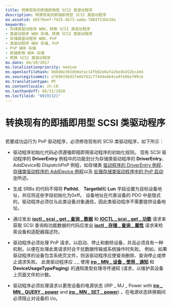```yaml
---
title: 转换现有的即插即用型 SCSI 类驱动程序
description: 转换现有的即插即用型 SCSI 类驱动程序
ms.assetid: b6570eef-f425-4b73-aa8a-7084f53bb10a
keywords:
- 存储类驱动程序 WDK，转换 SCSI 类驱动程序
- 类驱动程序 WDK 存储，转换 SCSI 类驱动程序
- 存储类驱动程序 WDK、PnP
- 类驱动程序 WDK 存储，PnP
- PnP WDK 存储
- 即插即用 WDK 存储
- 转换 SCSI 类驱动程序
ms.date: 04/20/2017
ms.localizationpriority: medium
ms.openlocfilehash: b68d8e302db0afac14fb02e0afa2be45452bca94
ms.sourcegitcommit: e769619bd37e04762c77444e8b4ce9fe86ef09cb
ms.translationtype: MT
ms.contentlocale: zh-CN
ms.lasthandoff: 08/31/2020
ms.locfileid: "89191321"
---
```

# <a name="converting-an-existing-scsi-class-driver-for-plug-and-play"></a>转换现有的即插即用型 SCSI 类驱动程序


## <span id="ddk_converting_an_existing_scsi_class_driver_for_plug_and_play_kg"></span><span id="DDK_CONVERTING_AN_EXISTING_SCSI_CLASS_DRIVER_FOR_PLUG_AND_PLAY_KG"></span>


若要成功运行为 PnP 驱动程序，必须修改现有的 SCSI 类驱动程序，如下所示：

-   驱动程序初始化代码必须遵循即插即用驱动程序的初始化规则。 现有 SCSI 驱动程序的 **DriverEntry** 例程中的功能划分为存储类驱动程序的 **DriverEntry**、 *AddDevice*和 *DispatchPnP* 例程，如存储类 [驱动程序的 DriverEntry 例程](storage-class-driver-s-driverentry-routine.md)、 [存储类驱动程序的 AddDevice 例程](storage-class-driver-s-adddevice-routine.md)以及 [处理存储类驱动程序中的 PnP 启动中](handling-pnp-start-in-a-storage-class-driver.md)所述。

-   生成 SRBs 的代码不得将 **PathId**、 **TargetId**和 **Lun** 字段设置为目标设备地址，并应将这些字段初始化为0xff。 设备地址在代表设备的 PDO 中是隐式的，驱动程序必须仅与此类设备对象通信，因此类驱动程序不需要提供设备地址。

-   通过发出 [**ioctl \_ scsi \_ get \_ 查询 \_ 数据**](/windows-hardware/drivers/ddi/ntddscsi/ni-ntddscsi-ioctl_scsi_get_inquiry_data) 和 [**IOCTL \_ scsi \_ get \_ 功能**](/windows-hardware/drivers/ddi/ntddscsi/ni-ntddscsi-ioctl_scsi_get_capabilities) 请求来获取 SCSI 查询和功能数据的代码应发出 [**ioctl \_ 存储 \_ 查询 \_ 属性**](/windows-hardware/drivers/ddi/ntddstor/ni-ntddstor-ioctl_storage_query_property) 请求来检索设备和适配器描述符。

-   驱动程序必须处理 PnP 请求，以启动、停止和删除设备，并且必须具有一种机制，以便在处理此类请求时会干扰数据传输或系统操作时失败。 例如，如果驱动程序的设备包含系统页文件，则该驱动程序应使查询删除、查询停止或停止请求失败。 此类驱动程序应 \_ \_ 使用 [**irp \_ MN \_ 设备 \_ 使用 \_ 通知**](../kernel/irp-mn-device-usage-notification.md) 和 **DeviceUsageTypePaging**) 的通知类型处理寻呼通知 (请求，以维护其设备上页面文件的计数。

-   驱动程序必须处理请求以更改设备的电源状态 (IRP \_ MJ \_ Power with [**irp \_ MN \_ QUERY \_ power**](../kernel/irp-mn-query-power.md) and [**irp \_ MN \_ SET \_ power**](../kernel/irp-mn-set-power.md)) ，在电源状态转换期间必须阻止对设备的 i/o。

 

